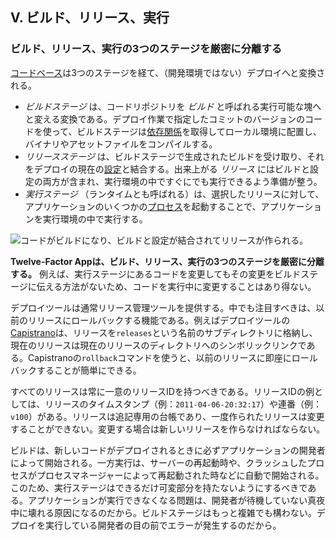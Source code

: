 ## V. ビルド、リリース、実行
### ビルド、リリース、実行の3つのステージを厳密に分離する

[コードベース](/codebase)は3つのステージを経て、（開発環境ではない）デプロイへと変換される。

* *ビルドステージ* は、コードリポジトリを *ビルド* と呼ばれる実行可能な塊へと変える変換である。デプロイ作業で指定したコミットのバージョンのコードを使って、ビルドステージは[依存関係](/dependencies)を取得してローカル環境に配置し、バイナリやアセットファイルをコンパイルする。
* *リリースステージ* は、ビルドステージで生成されたビルドを受け取り、それをデプロイの現在の[設定](/config)と結合する。出来上がる *リリース* にはビルドと設定の両方が含まれ、実行環境の中ですぐにでも実行できるよう準備が整う。
* *実行ステージ* （ランタイムとも呼ばれる）は、選択したリリースに対して、アプリケーションのいくつかの[プロセス](/processes)を起動することで、アプリケーションを実行環境の中で実行する。

![コードがビルドになり、ビルドと設定が結合されてリリースが作られる。](/images/release.png)

**Twelve-Factor Appは、ビルド、リリース、実行の3つのステージを厳密に分離する。** 例えば、実行ステージにあるコードを変更してもその変更をビルドステージに伝える方法がないため、コードを実行中に変更することはあり得ない。

デプロイツールは通常リリース管理ツールを提供する。中でも注目すべきは、以前のリリースにロールバックする機能である。例えばデプロイツールの[Capistrano](https://github.com/capistrano/capistrano/wiki)は、リリースを`releases`という名前のサブディレクトリに格納し、現在のリリースは現在のリリースのディレクトリへのシンボリックリンクである。Capistranoの`rollback`コマンドを使うと、以前のリリースに即座にロールバックすることが簡単にできる。

すべてのリリースは常に一意のリリースIDを持つべきである。リリースIDの例としては、リリースのタイムスタンプ（例：`2011-04-06-20:32:17`）や連番（例：`v100`）がある。リリースは追記専用の台帳であり、一度作られたリリースは変更することができない。変更する場合は新しいリリースを作らなければならない。

ビルドは、新しいコードがデプロイされるときに必ずアプリケーションの開発者によって開始される。一方実行は、サーバーの再起動時や、クラッシュしたプロセスがプロセスマネージャーによって再起動された時などに自動で開始される。このため、実行ステージはできるだけ可変部分を持たないようにするべきである。アプリケーションが実行できなくなる問題は、開発者が待機していない真夜中に壊れる原因になるのだから。ビルドステージはもっと複雑でも構わない。デプロイを実行している開発者の目の前でエラーが発生するのだから。
